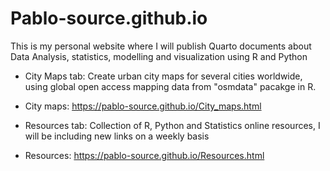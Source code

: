 # Pablo-source.github.io

This is my personal website where I will publish Quarto documents about Data Analysis, statistics, modelling and visualization using R and Python

- City Maps tab: Create urban city maps for several cities worldwide, using global open access mapping data from "osmdata" pacakge in R.

- City maps: <https://pablo-source.github.io/City_maps.html>

- Resources tab: Collection of R, Python and Statistics online resources, I will be including new links on a weekly basis

- Resources: <https://pablo-source.github.io/Resources.html>
